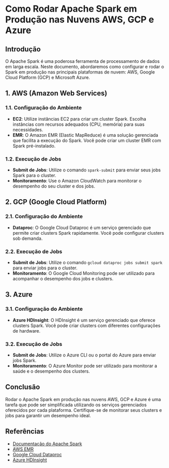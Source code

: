 # Como Rodar Apache Spark em Produção nas Nuvens AWS, GCP e Azure

## Introdução
O Apache Spark é uma poderosa ferramenta de processamento de dados em larga escala. Neste documento, abordaremos como configurar e rodar o Spark em produção nas principais plataformas de nuvem: AWS, Google Cloud Platform (GCP) e Microsoft Azure.

## 1. AWS (Amazon Web Services)

### 1.1. Configuração do Ambiente
- **EC2**: Utilize instâncias EC2 para criar um cluster Spark. Escolha instâncias com recursos adequados (CPU, memória) para suas necessidades.
- **EMR**: O Amazon EMR (Elastic MapReduce) é uma solução gerenciada que facilita a execução do Spark. Você pode criar um cluster EMR com Spark pré-instalado.

### 1.2. Execução de Jobs
- **Submit de Jobs**: Utilize o comando `spark-submit` para enviar seus jobs Spark para o cluster.
- **Monitoramento**: Use o Amazon CloudWatch para monitorar o desempenho do seu cluster e dos jobs.

## 2. GCP (Google Cloud Platform)

### 2.1. Configuração do Ambiente
- **Dataproc**: O Google Cloud Dataproc é um serviço gerenciado que permite criar clusters Spark rapidamente. Você pode configurar clusters sob demanda.
  
### 2.2. Execução de Jobs
- **Submit de Jobs**: Utilize o comando `gcloud dataproc jobs submit spark` para enviar jobs para o cluster.
- **Monitoramento**: O Google Cloud Monitoring pode ser utilizado para acompanhar o desempenho dos jobs e clusters.

## 3. Azure

### 3.1. Configuração do Ambiente
- **Azure HDInsight**: O HDInsight é um serviço gerenciado que oferece clusters Spark. Você pode criar clusters com diferentes configurações de hardware.
  
### 3.2. Execução de Jobs
- **Submit de Jobs**: Utilize o Azure CLI ou o portal do Azure para enviar jobs Spark.
- **Monitoramento**: O Azure Monitor pode ser utilizado para monitorar a saúde e o desempenho dos clusters.

## Conclusão
Rodar o Apache Spark em produção nas nuvens AWS, GCP e Azure é uma tarefa que pode ser simplificada utilizando os serviços gerenciados oferecidos por cada plataforma. Certifique-se de monitorar seus clusters e jobs para garantir um desempenho ideal.

## Referências
- [Documentação do Apache Spark](https://spark.apache.org/docs/latest/)
- [AWS EMR](https://aws.amazon.com/emr/)
- [Google Cloud Dataproc](https://cloud.google.com/dataproc)
- [Azure HDInsight](https://azure.microsoft.com/en-us/services/hdinsight/)
